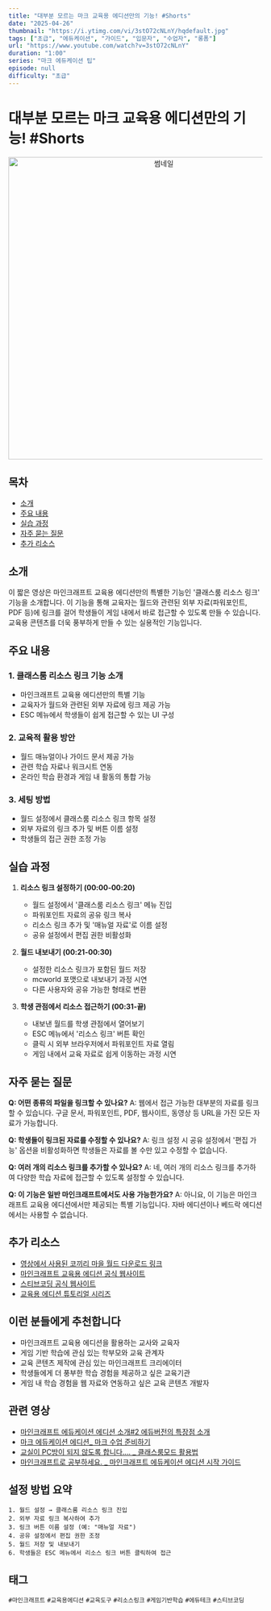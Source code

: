 ```yaml
---
title: "대부분 모르는 마크 교육용 에디션만의 기능! #Shorts"
date: "2025-04-26"
thumbnail: "https://i.ytimg.com/vi/3stO72cNLnY/hqdefault.jpg"
tags: ["초급", "에듀케이션", "가이드", "입문자", "수업자", "롱폼"]
url: "https://www.youtube.com/watch?v=3stO72cNLnY"
duration: "1:00"
series: "마크 에듀케이션 팁"
episode: null
difficulty: "초급"
---
```


# 대부분 모르는 마크 교육용 에디션만의 기능! #Shorts

<div align="center">
<img src="https://i.ytimg.com/vi/3stO72cNLnY/hqdefault.jpg" alt="썸네일" width="600"/>
</div>

## 목차
- [소개](#소개)
- [주요 내용](#주요-내용)
- [실습 과정](#실습-과정)
- [자주 묻는 질문](#자주-묻는-질문)
- [추가 리소스](#추가-리소스)

## 소개
이 짧은 영상은 마인크래프트 교육용 에디션만의 특별한 기능인 '클래스룸 리소스 링크' 기능을 소개합니다. 이 기능을 통해 교육자는 월드와 관련된 외부 자료(파워포인트, PDF 등)에 링크를 걸어 학생들이 게임 내에서 바로 접근할 수 있도록 만들 수 있습니다. 교육용 콘텐츠를 더욱 풍부하게 만들 수 있는 실용적인 기능입니다.

## 주요 내용

### 1. 클래스룸 리소스 링크 기능 소개
- 마인크래프트 교육용 에디션만의 특별 기능
- 교육자가 월드와 관련된 외부 자료에 링크 제공 가능
- ESC 메뉴에서 학생들이 쉽게 접근할 수 있는 UI 구성

### 2. 교육적 활용 방안
- 월드 매뉴얼이나 가이드 문서 제공 가능
- 관련 학습 자료나 워크시트 연동
- 온라인 학습 환경과 게임 내 활동의 통합 가능

### 3. 세팅 방법
- 월드 설정에서 클래스룸 리소스 링크 항목 설정
- 외부 자료의 링크 추가 및 버튼 이름 설정
- 학생들의 접근 권한 조정 가능

## 실습 과정

1. **리소스 링크 설정하기 (00:00-00:20)**
   - 월드 설정에서 '클래스룸 리소스 링크' 메뉴 진입
   - 파워포인트 자료의 공유 링크 복사
   - 리소스 링크 추가 및 '매뉴얼 자료'로 이름 설정
   - 공유 설정에서 편집 권한 비활성화

2. **월드 내보내기 (00:21-00:30)**
   - 설정한 리소스 링크가 포함된 월드 저장
   - mcworld 포맷으로 내보내기 과정 시연
   - 다른 사용자와 공유 가능한 형태로 변환

3. **학생 관점에서 리소스 접근하기 (00:31-끝)**
   - 내보낸 월드를 학생 관점에서 열어보기
   - ESC 메뉴에서 '리소스 링크' 버튼 확인
   - 클릭 시 외부 브라우저에서 파워포인트 자료 열림
   - 게임 내에서 교육 자료로 쉽게 이동하는 과정 시연

## 자주 묻는 질문

**Q: 어떤 종류의 파일을 링크할 수 있나요?**
A: 웹에서 접근 가능한 대부분의 자료를 링크할 수 있습니다. 구글 문서, 파워포인트, PDF, 웹사이트, 동영상 등 URL을 가진 모든 자료가 가능합니다.

**Q: 학생들이 링크된 자료를 수정할 수 있나요?**
A: 링크 설정 시 공유 설정에서 '편집 가능' 옵션을 비활성화하면 학생들은 자료를 볼 수만 있고 수정할 수 없습니다.

**Q: 여러 개의 리소스 링크를 추가할 수 있나요?**
A: 네, 여러 개의 리소스 링크를 추가하여 다양한 학습 자료에 접근할 수 있도록 설정할 수 있습니다.

**Q: 이 기능은 일반 마인크래프트에서도 사용 가능한가요?**
A: 아니요, 이 기능은 마인크래프트 교육용 에디션에서만 제공되는 특별 기능입니다. 자바 에디션이나 베드락 에디션에서는 사용할 수 없습니다.

## 추가 리소스
- [영상에서 사용된 코끼리 마을 월드 다운로드 링크](링크)
- [마인크래프트 교육용 에디션 공식 웹사이트](https://education.minecraft.net/)
- [스티브코딩 공식 웹사이트](https://www.stevecoding.kr/)
- [교육용 에디션 튜토리얼 시리즈](링크)

## 이런 분들에게 추천합니다
- 마인크래프트 교육용 에디션을 활용하는 교사와 교육자
- 게임 기반 학습에 관심 있는 학부모와 교육 관계자
- 교육 콘텐츠 제작에 관심 있는 마인크래프트 크리에이터
- 학생들에게 더 풍부한 학습 경험을 제공하고 싶은 교육기관
- 게임 내 학습 경험을 웹 자료와 연동하고 싶은 교육 콘텐츠 개발자

## 관련 영상
- [마인크래프트 에듀케이션 에디션 소개#2 에듀버전의 특장점 소개](링크)
- [마크 에듀케이션 에디션_ 마크 수업 준비하기](링크)
- [교실이 PC방이 되지 않도록 합니다.... _ 클래스룸모드 활용법](링크)
- [마인크래프트로 공부하세요. _ 마인크래프트 에듀케이션 에디션 시작 가이드](링크)

## 설정 방법 요약
```
1. 월드 설정 → 클래스룸 리소스 링크 진입
2. 외부 자료 링크 복사하여 추가
3. 링크 버튼 이름 설정 (예: "매뉴얼 자료")
4. 공유 설정에서 편집 권한 조정
5. 월드 저장 및 내보내기
6. 학생들은 ESC 메뉴에서 리소스 링크 버튼 클릭하여 접근
```

## 태그
`#마인크래프트` `#교육용에디션` `#교육도구` `#리소스링크` `#게임기반학습` `#에듀테크` `#스티브코딩`